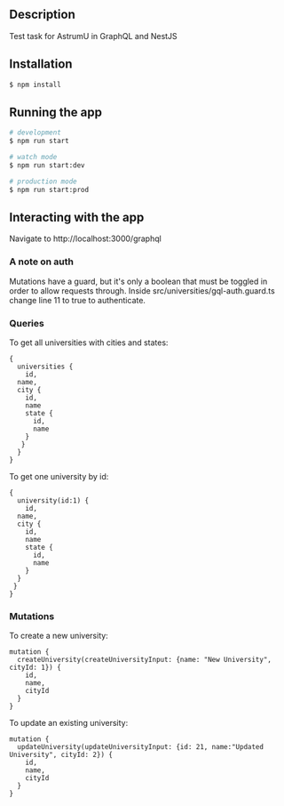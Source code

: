 ## Description

Test task for AstrumU in GraphQL and NestJS

## Installation

```bash
$ npm install
```

## Running the app

```bash
# development
$ npm run start

# watch mode
$ npm run start:dev

# production mode
$ npm run start:prod
```

## Interacting with the app

Navigate to http://localhost:3000/graphql

### A note on auth

Mutations have a guard, but it's only a boolean that must be toggled in order to allow requests through.
Inside src/universities/gql-auth.guard.ts change line 11 to true to authenticate.


### Queries

To get all universities with cities and states:

```
{
  universities {
	id,
  name,
  city {
    id,
    name
    state {
      id,
      name
    }
   } 
  }
}
```

To get one university by id:

```
{
  university(id:1) {
	id,
  name,
  city {
    id,
    name
    state {
      id,
      name
    }
  } 
 }
}
```

### Mutations

To create a new university:

```
mutation {
  createUniversity(createUniversityInput: {name: "New University", cityId: 1}) {
    id,
    name, 
    cityId
  }
}
```

To update an existing university:

```
mutation {
  updateUniversity(updateUniversityInput: {id: 21, name:"Updated University", cityId: 2}) {
    id,
    name, 
    cityId
  }
}
```
